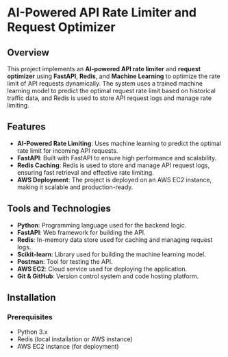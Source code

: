 # AI-Powered API Rate Limiter and Request Optimizer

## Overview
This project implements an **AI-powered API rate limiter** and **request optimizer** using **FastAPI**, **Redis**, and **Machine Learning** to optimize the rate limit of API requests dynamically. The system uses a trained machine learning model to predict the optimal request rate limit based on historical traffic data, and Redis is used to store API request logs and manage rate limiting.

## Features
- **AI-Powered Rate Limiting**: Uses machine learning to predict the optimal rate limit for incoming API requests.
- **FastAPI**: Built with FastAPI to ensure high performance and scalability.
- **Redis Caching**: Redis is used to store and manage API request logs, ensuring fast retrieval and effective rate limiting.
- **AWS Deployment**: The project is deployed on an AWS EC2 instance, making it scalable and production-ready.

## Tools and Technologies
- **Python**: Programming language used for the backend logic.
- **FastAPI**: Web framework for building the API.
- **Redis**: In-memory data store used for caching and managing request logs.
- **Scikit-learn**: Library used for building the machine learning model.
- **Postman**: Tool for testing the API.
- **AWS EC2**: Cloud service used for deploying the application.
- **Git & GitHub**: Version control system and code hosting platform.

## Installation

### Prerequisites
- Python 3.x
- Redis (local installation or AWS instance)
- AWS EC2 instance (for deployment)
